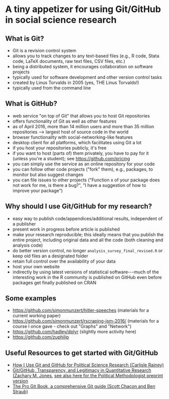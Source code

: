 # A tiny appetizer for using Git/GitHub in social science research

## What is Git?

- Git is a revision control system
- allows you to track changes to any text-based files (e.g., R code, Stata code, LaTeX documents, raw text files, CSV files, etc.)
- being a distributed system, it encourages collaboration on software projects
- typically used for software development and other version control tasks
- created by Linus Torvalds in 2005 (yes, THE Linus Torvalds!)
- typically used from the command line

## What is GitHub?

- web service "on top of Git" that allows you to host Git repositories
- offers functionality of Git as well as other features
- as of April 2016, more than 14 million users and more than 35 million repositories --> largest host of source code in the world
- browser functionality with social-networking-like features
- desktop client for all platforms, which facilitates using Git a lot
- if you host your repositories publicly, it's free
- if you want to host (parts of) them privately, you have to pay for it (unless you're a student); see https://github.com/pricing
- you can simply use the service as an online repository for your code
- you can follow other code projects ("fork" them), e.g., packages, to monitor but also suggest changes
- you can file issues to other projects ("Function x of your package does not work for me, is there a bug?", "I have a suggestion of how to improve your package")


## Why should I use Git/GitHub for my research?

- easy way to publish code/appendices/additional results, independent of a publisher
- present work in progress before article is published
- make your research reproducible; this ideally means that you publish the entire project, including original data and all the code (both cleaning and analysis code)
- do better version control, no longer `analysis_survey_final_revised.R` or keep old files an a designated folder
- retain full control over the availability of your data
- host your own website
- indirectly by using latest versions of statistical software---much of the interesting work in the R community is published on GitHub even before packages get finally published on CRAN


## Some examples

- https://github.com/simonmunzert/hitler-speeches (materials for a current working paper)
- https://github.com/simonmunzert/rscraping-jsm-2016/ (materials for a course I once gave - check out "Graphs" and "Network")
- https://github.com/hadley/dplyr (slightly more activity here)
- https://github.com/zuphilip


## Useful Resources to get started with Git/GitHub

- [How I Use Git and GitHub for Political Science Research (Carlisle Rainey)](https://github.com/carlislerainey/git-for-political-science/blob/master/git.md)
- [Git/GitHub, Transparency, and Legitimacy in Quantitative Research (Zachary M. Jones](http://zmjones.com/git/), [see also here for the Political Methodologist preprint version](http://zmjones.com/static/papers/git_tpm.pdf)
- [The Pro Git Book, a comprehensive Git guide (Scott Chacon and Ben Straub)](https://git-scm.com/book/en/v2)
